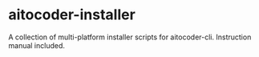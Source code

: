 # aitocoder-installer
A collection of multi-platform installer scripts for aitocoder-cli. Instruction manual included.
